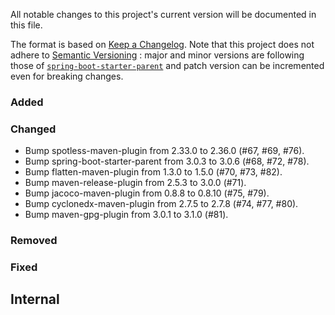 All notable changes to this project's current version will be documented in this file.

The format is based on [Keep a Changelog](https://keepachangelog.com/en/1.0.0/). Note that
this project does not adhere to [Semantic Versioning](https://semver.org/spec/v2.0.0.html)
: major and minor versions are following those of
[`spring-boot-starter-parent`](https://spring.io/projects/spring-boot) and patch version
can be incremented even for breaking changes.

### Added

### Changed

- Bump spotless-maven-plugin from 2.33.0 to 2.36.0 (#67, #69, #76).
- Bump spring-boot-starter-parent from 3.0.3 to 3.0.6 (#68, #72, #78).
- Bump flatten-maven-plugin from 1.3.0 to 1.5.0 (#70, #73, #82).
- Bump maven-release-plugin from 2.5.3 to 3.0.0 (#71).
- Bump jacoco-maven-plugin from 0.8.8 to 0.8.10 (#75, #79).
- Bump cyclonedx-maven-plugin from 2.7.5 to 2.7.8 (#74, #77, #80).
- Bump maven-gpg-plugin from 3.0.1 to 3.1.0 (#81).

### Removed

### Fixed

## Internal
